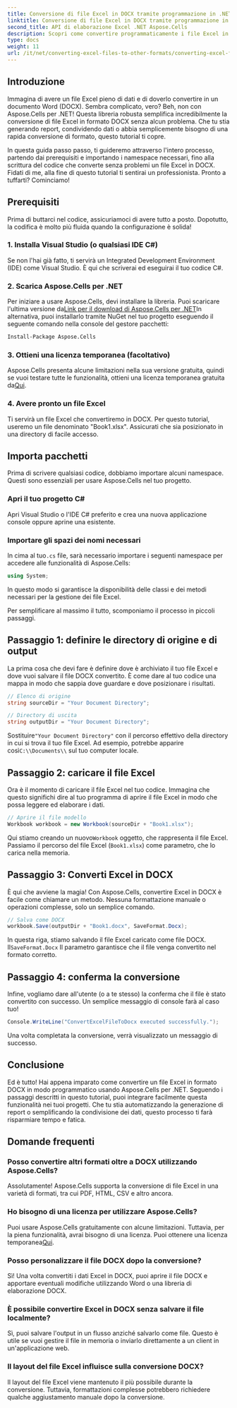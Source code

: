 ```yaml
---
title: Conversione di file Excel in DOCX tramite programmazione in .NET
linktitle: Conversione di file Excel in DOCX tramite programmazione in .NET
second_title: API di elaborazione Excel .NET Aspose.Cells
description: Scopri come convertire programmaticamente i file Excel in DOCX usando Aspose.Cells per .NET in questa guida passo-passo. Perfetto per la generazione di report e la condivisione di dati.
type: docs
weight: 11
url: /it/net/converting-excel-files-to-other-formats/converting-excel-file-to-docx/
---
```

## Introduzione

Immagina di avere un file Excel pieno di dati e di doverlo convertire in un documento Word (DOCX). Sembra complicato, vero? Beh, non con Aspose.Cells per .NET! Questa libreria robusta semplifica incredibilmente la conversione di file Excel in formato DOCX senza alcun problema. Che tu stia generando report, condividendo dati o abbia semplicemente bisogno di una rapida conversione di formato, questo tutorial ti copre.

In questa guida passo passo, ti guideremo attraverso l'intero processo, partendo dai prerequisiti e importando i namespace necessari, fino alla scrittura del codice che converte senza problemi un file Excel in DOCX. Fidati di me, alla fine di questo tutorial ti sentirai un professionista. Pronto a tuffarti? Cominciamo!

## Prerequisiti

Prima di buttarci nel codice, assicuriamoci di avere tutto a posto. Dopotutto, la codifica è molto più fluida quando la configurazione è solida!

### 1. Installa Visual Studio (o qualsiasi IDE C#)
Se non l'hai già fatto, ti servirà un Integrated Development Environment (IDE) come Visual Studio. È qui che scriverai ed eseguirai il tuo codice C#.

### 2. Scarica Aspose.Cells per .NET
 Per iniziare a usare Aspose.Cells, devi installare la libreria. Puoi scaricare l'ultima versione da[Link per il download di Aspose.Cells per .NET](https://releases.aspose.com/cells/net/)In alternativa, puoi installarlo tramite NuGet nel tuo progetto eseguendo il seguente comando nella console del gestore pacchetti:

```bash
Install-Package Aspose.Cells
```

### 3. Ottieni una licenza temporanea (facoltativo)
 Aspose.Cells presenta alcune limitazioni nella sua versione gratuita, quindi se vuoi testare tutte le funzionalità, ottieni una licenza temporanea gratuita da[Qui](https://purchase.aspose.com/temporary-license/).

### 4. Avere pronto un file Excel
Ti servirà un file Excel che convertiremo in DOCX. Per questo tutorial, useremo un file denominato "Book1.xlsx". Assicurati che sia posizionato in una directory di facile accesso.

## Importa pacchetti

Prima di scrivere qualsiasi codice, dobbiamo importare alcuni namespace. Questi sono essenziali per usare Aspose.Cells nel tuo progetto.

### Apri il tuo progetto C#
Apri Visual Studio o l'IDE C# preferito e crea una nuova applicazione console oppure aprine una esistente.

### Importare gli spazi dei nomi necessari
 In cima al tuo`.cs` file, sarà necessario importare i seguenti namespace per accedere alle funzionalità di Aspose.Cells:

```csharp
using System;
```

In questo modo si garantisce la disponibilità delle classi e dei metodi necessari per la gestione dei file Excel.

Per semplificare al massimo il tutto, scomponiamo il processo in piccoli passaggi.

## Passaggio 1: definire le directory di origine e di output

La prima cosa che devi fare è definire dove è archiviato il tuo file Excel e dove vuoi salvare il file DOCX convertito. È come dare al tuo codice una mappa in modo che sappia dove guardare e dove posizionare i risultati.

```csharp
// Elenco di origine
string sourceDir = "Your Document Directory";

// Directory di uscita
string outputDir = "Your Document Directory";
```

 Sostituire`"Your Document Directory"` con il percorso effettivo della directory in cui si trova il tuo file Excel. Ad esempio, potrebbe apparire così`C:\\Documents\\` sul tuo computer locale.

## Passaggio 2: caricare il file Excel

Ora è il momento di caricare il file Excel nel tuo codice. Immagina che questo significhi dire al tuo programma di aprire il file Excel in modo che possa leggere ed elaborare i dati.

```csharp
// Aprire il file modello
Workbook workbook = new Workbook(sourceDir + "Book1.xlsx");
```

 Qui stiamo creando un nuovo`Workbook` oggetto, che rappresenta il file Excel. Passiamo il percorso del file Excel (`Book1.xlsx`) come parametro, che lo carica nella memoria.

## Passaggio 3: Converti Excel in DOCX

È qui che avviene la magia! Con Aspose.Cells, convertire Excel in DOCX è facile come chiamare un metodo. Nessuna formattazione manuale o operazioni complesse, solo un semplice comando.

```csharp
// Salva come DOCX
workbook.Save(outputDir + "Book1.docx", SaveFormat.Docx);
```

In questa riga, stiamo salvando il file Excel caricato come file DOCX. Il`SaveFormat.Docx` Il parametro garantisce che il file venga convertito nel formato corretto.

## Passaggio 4: conferma la conversione

Infine, vogliamo dare all'utente (o a te stesso) la conferma che il file è stato convertito con successo. Un semplice messaggio di console farà al caso tuo!

```csharp
Console.WriteLine("ConvertExcelFileToDocx executed successfully.");
```

Una volta completata la conversione, verrà visualizzato un messaggio di successo.

## Conclusione

Ed è tutto! Hai appena imparato come convertire un file Excel in formato DOCX in modo programmatico usando Aspose.Cells per .NET. Seguendo i passaggi descritti in questo tutorial, puoi integrare facilmente questa funzionalità nei tuoi progetti. Che tu stia automatizzando la generazione di report o semplificando la condivisione dei dati, questo processo ti farà risparmiare tempo e fatica.

## Domande frequenti

### Posso convertire altri formati oltre a DOCX utilizzando Aspose.Cells?
Assolutamente! Aspose.Cells supporta la conversione di file Excel in una varietà di formati, tra cui PDF, HTML, CSV e altro ancora.

### Ho bisogno di una licenza per utilizzare Aspose.Cells?
Puoi usare Aspose.Cells gratuitamente con alcune limitazioni. Tuttavia, per la piena funzionalità, avrai bisogno di una licenza. Puoi ottenere una licenza temporanea[Qui](https://purchase.aspose.com/temporary-license/).

### Posso personalizzare il file DOCX dopo la conversione?
Sì! Una volta convertiti i dati Excel in DOCX, puoi aprire il file DOCX e apportare eventuali modifiche utilizzando Word o una libreria di elaborazione DOCX.

### È possibile convertire Excel in DOCX senza salvare il file localmente?
Sì, puoi salvare l'output in un flusso anziché salvarlo come file. Questo è utile se vuoi gestire il file in memoria o inviarlo direttamente a un client in un'applicazione web.

### Il layout del file Excel influisce sulla conversione DOCX?
Il layout del file Excel viene mantenuto il più possibile durante la conversione. Tuttavia, formattazioni complesse potrebbero richiedere qualche aggiustamento manuale dopo la conversione.